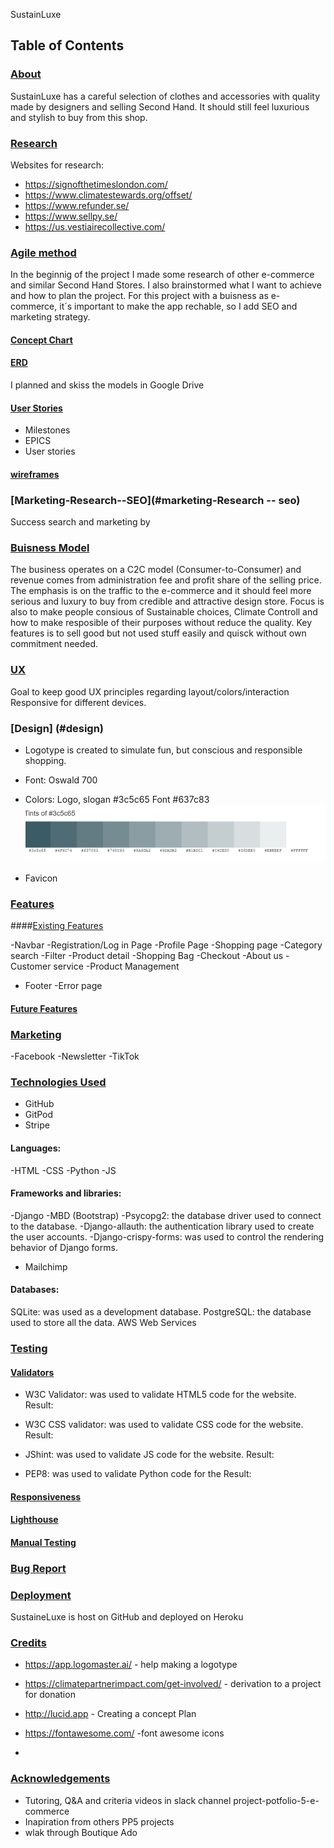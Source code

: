 SustainLuxe

## Table of Contents

### [About](#about)

SustainLuxe has a careful selection of clothes and accessories with quality made by designers and selling Second Hand.
It should still feel luxurious and stylish to buy from this shop.

### [Research](#research) 
  Websites for research:
* https://signofthetimeslondon.com/
* https://www.climatestewards.org/offset/
* https://www.refunder.se/
* https://www.sellpy.se/
* https://us.vestiairecollective.com/


### [Agile method](#agile-method) 

In the beginnig of the project I made some research of other e-commerce and similar Second Hand Stores.
I also brainstormed what I want to achieve and how to plan the project.
For this project with a buisness as e-commerce, it´s important to make the app rechable, so I add SEO and marketing strategy.

#### [Concept Chart](#concept_chart)

#### [ERD](#erd)
I planned and skiss the models in Google Drive

#### [User Stories](#user-stories)
- Milestones
- EPICS
- User stories

#### [wireframes](#wireframes)  

### [Marketing-Research--SEO](#marketing-Research -- seo) 
Success search and marketing by


### [Buisness Model](#buisness_model)
The business operates on a C2C model (Consumer-to-Consumer) and revenue comes from administration fee and profit share of the selling price.
The emphasis is on the traffic to the e-commerce and it should feel more serious and luxury to buy from credible and attractive design store. Focus is also to make people consious of Sustainable choices, Climate Controll and how to make resposible of their purposes without reduce the quality.
Key features is to sell good but not used stuff easily and quisck without own commitment needed.


### [UX](#ux)
Goal to keep good UX principles regarding layout/colors/interaction
Responsive for different devices.

### [Design] (#design) 

- Logotype is created to simulate fun, but conscious and responsible shopping.  

- Font: Oswald 700

- Colors: 
  Logo, slogan #3c5c65
  Font #637c83
 ![colors](colors.png)

- Favicon

### [Features](#features) 

####[Existing Features](#existing_featuers)

-Navbar
-Registration/Log in Page
-Profile Page
-Shopping page
-Category search
-Filter
-Product detail
-Shopping Bag
-Checkout 
-About us
-Customer service
-Product Management
- Footer
-Error page

#### [Future Features](#future_features)

### [Marketing](#marketing)

-Facebook
-Newsletter
-TikTok


### [Technologies Used](#technologies_used)

* GitHub
* GitPod
* Stripe

#### Languages:
-HTML
-CSS
-Python
-JS

#### Frameworks and libraries:
-Django
-MBD (Bootstrap)
-Psycopg2: the database driver used to connect to the database.
-Django-allauth: the authentication library used to create the user accounts.
-Django-crispy-forms: was used to control the rendering behavior of Django forms.
- Mailchimp

#### Databases:
SQLite: was used as a development database.
PostgreSQL: the database used to store all the data.
AWS Web Services


### [Testing](#testing)

#### [Validators](#validators)

- W3C Validator: was used to validate HTML5 code for the website.
Result:

- W3C CSS validator: was used to validate CSS code for the website.
Result:
- JShint: was used to validate JS code for the website.
Result:
- PEP8: was used to validate Python code for the
Result:

#### [Responsiveness](#responsiveness)

#### [Lighthouse](#lighthouse)

#### [Manual Testing](#manual_testing) 

### [Bug Report](#bugreport)

### [Deployment](#deployment) 

SustaineLuxe is host on GitHub and deployed on Heroku

### [Credits](#credits)

* https://app.logomaster.ai/ - help making a logotype
* https://climatepartnerimpact.com/get-involved/ - derivation to a project for donation
* http://lucid.app - Creating a concept Plan
* https://fontawesome.com/ -font awesome icons

* 
### [Acknowledgements](#acknowledgements)

- Tutoring, Q&A and criteria videos in slack channel project-potfolio-5-e-commerce
- Inapiration from others PP5 projects
- wlak through Boutique Ado




